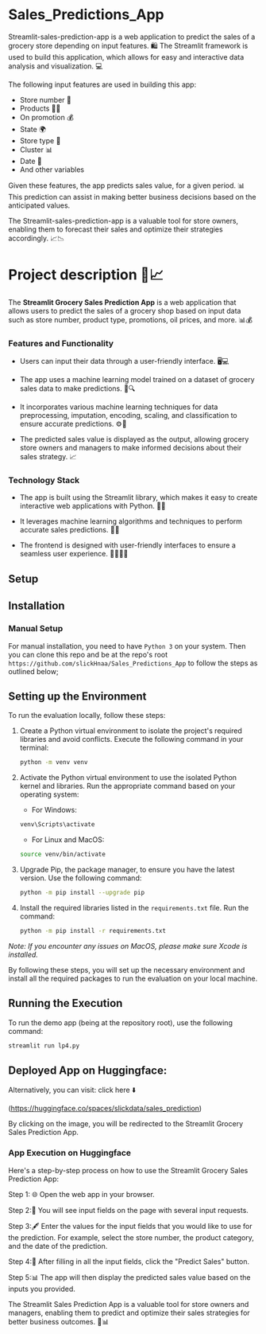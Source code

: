 # **Sales_Predictions_App**
Streamlit-sales-prediction-app is a web application to predict the sales of a grocery store depending on input features. 🛍️ The Streamlit framework is used to build this application, which allows for easy and interactive data analysis and visualization. 💻

The following input features are used in building this app:
- Store number 🏪
- Products 🍞🥦
- On promotion 💰
- State 🌍
- Store type 🏬
- Cluster 📊
- Date 📅
- And other variables

Given these features, the app predicts sales value, for a given period. 📊 This prediction can assist in making better business decisions based on the anticipated values.

The Streamlit-sales-prediction-app is a valuable tool for store owners, enabling them to forecast their sales and optimize their strategies accordingly. 📈📉





# Project description 🛒📈

The **Streamlit Grocery Sales Prediction App** is a web application that allows users to predict the sales of a grocery shop based on input data such as store number, product type, promotions, oil prices, and more. 📊💰


### Features and Functionality
- Users can input their data through a user-friendly interface. 🖥️💻

- The app uses a machine learning model trained on a dataset of grocery sales data to make predictions. 🧠🔍

- It incorporates various machine learning techniques for data preprocessing, imputation, encoding, scaling, and classification to ensure accurate predictions. ⚙️🔢

- The predicted sales value is displayed as the output, allowing grocery store owners and managers to make informed decisions about their sales strategy. 📈


### Technology Stack

- The app is built using the Streamlit library, which makes it easy to create interactive web applications with Python. 🐍🌐

- It leverages machine learning algorithms and techniques to perform accurate sales predictions. 🤖🔬

- The frontend is designed with user-friendly interfaces to ensure a seamless user experience. 👩‍💻👨‍💻

## Setup

## Installation

### Manual Setup

For manual installation, you need to have `Python 3` on your system. Then you can clone this repo and be at the repo's root `https://github.com/slickHnaa/Sales_Predictions_App` to follow the steps as outlined below; 

## Setting up the Environment

To run the evaluation locally, follow these steps:

1. Create a Python virtual environment to isolate the project's required libraries and avoid conflicts. Execute the following command in your terminal:

    ```bash
    python -m venv venv
    ```
   
2. Activate the Python virtual environment to use the isolated Python kernel and libraries. Run the appropriate command based on your operating system:

    - For Windows:
    ```bash
    venv\Scripts\activate
    ```
    - For Linux and MacOS:
    ```bash
    source venv/bin/activate
    ```

3. Upgrade Pip, the package manager, to ensure you have the latest version. Use the following command:

    ```bash
    python -m pip install --upgrade pip
    ```

4. Install the required libraries listed in the `requirements.txt` file. Run the command:

    ```bash
    python -m pip install -r requirements.txt
    ```

*Note: If you encounter any issues on MacOS, please make sure Xcode is installed.*

By following these steps, you will set up the necessary environment and install all the required packages to run the evaluation on your local machine.

## Running the Execution 

To run the demo app (being at the repository root), use the following command:

```bash
streamlit run lp4.py
```

## Deployed App on Huggingface: 

Alternatively, you can visit: click here ⬇️

(https://huggingface.co/spaces/slickdata/sales_prediction)

By clicking on the image, you will be redirected to the Streamlit Grocery Sales Prediction App.

### App Execution on Huggingface
Here's a step-by-step process on how to use the Streamlit Grocery Sales Prediction App:

Step 1: 🌐 Open the web app in your browser.

Step 2:📝 You will see input fields on the page with several input requests.

Step 3:🖋️ Enter the values for the input fields that you would like to use for the prediction. For example, select the store number, the product category, and the date of the prediction.

Step 4:🚀 After filling in all the input fields, click the "Predict Sales" button.

Step 5:📊 The app will then display the predicted sales value based on the inputs you provided.


The Streamlit Sales Prediction App is a valuable tool for store owners and managers, enabling them to predict and optimize their sales strategies for better business outcomes. 💪📊





